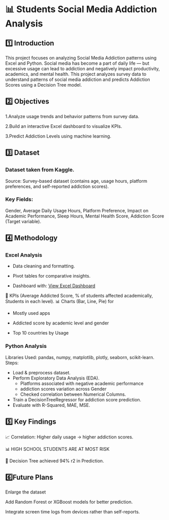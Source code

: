 # 📊 Students Social Media Addiction Analysis

## 1️⃣ Introduction

This project focuses on analyzing Social Media Addiction patterns using Excel and Python.
Social media has become a part of daily life — but excessive usage can lead to addiction and negatively impact productivity, academics, and mental health.
This project analyzes survey data to understand patterns of social media addiction and predicts Addiction Scores using a Decision Tree model.

## 2️⃣ Objectives

1.Analyze usage trends and behavior patterns from survey data.

2.Build an interactive Excel dashboard to visualize KPIs.

3.Predict Addiction Levels using machine learning.

## 3️⃣ Dataset

### Dataset taken from Kaggle.
Source: Survey-based dataset (contains age, usage hours, platform preferences, and self-reported addiction scores).
### Key Fields:
Gender,
Average Daily Usage Hours,
Platform Preference,
Impact on Academic Performance,
Sleep Hours,
Mental Health Score,
Addiction Score (Target variable).

## 4️⃣ Methodology

### Excel Analysis
- Data cleaning and formatting.
  
- Pivot tables for comparative insights.
  
- Dashboard with: [View Excel Dashboard](social_media_addiction_dashboard1.png)

📌 KPIs (Average Addicted Score, % of students affected academically, Students in each level).
📊 Charts (Bar, Line, Pie) for
- Mostly used apps
  
- Addicted score by academic level and gender
  
- Top 10 countries by Usage

### Python Analysis
Libraries Used: pandas, numpy, matplotlib, plotly, seaborn, scikit-learn.
Steps:
- Load & preprocess dataset.
- Perform Exploratory Data Analysis (EDA).
  - Platforms associated with negative academic performance
  - addiction scores variation across Gender
  - Checked correlation between Numerical Columns.
- Train a DecisionTreeRegressor for addiction score prediction.
- Evaluate with R-Squared, MAE, MSE.


## 5️⃣ Key Findings

📈 Correlation: Higher daily usage → higher addiction scores.

📊 HIGH SCHOOL STUDENTS ARE AT MOST RISK

🎯 Decision Tree achieved 94% r2 in Prediction.


## 6️⃣Future Plans

Enlarge the dataset

Add Random Forest or XGBoost models for better prediction.

Integrate screen time logs from devices rather than self-reports.
